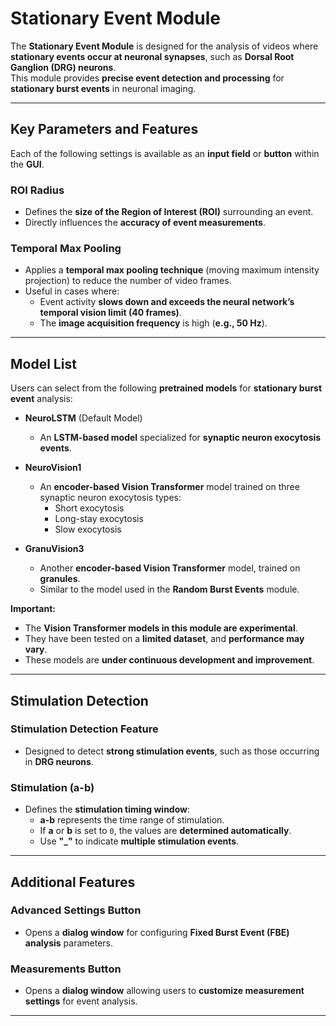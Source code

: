 # Stationary Event Module

The **Stationary Event Module** is designed for the analysis of videos where **stationary events occur at neuronal synapses**, such as **Dorsal Root Ganglion (DRG) neurons**.  
This module provides **precise event detection and processing** for **stationary burst events** in neuronal imaging.  

---

## Key Parameters and Features  

Each of the following settings is available as an **input field** or **button** within the **GUI**.

### ROI Radius  
- Defines the **size of the Region of Interest (ROI)** surrounding an event.  
- Directly influences the **accuracy of event measurements**.  

### Temporal Max Pooling  
- Applies a **temporal max pooling technique** (moving maximum intensity projection) to reduce the number of video frames.  
- Useful in cases where:  
  - Event activity **slows down and exceeds the neural network’s temporal vision limit (40 frames)**.  
  - The **image acquisition frequency** is high (**e.g., 50 Hz**).  

---

## Model List  

Users can select from the following **pretrained models** for **stationary burst event** analysis:  

- **NeuroLSTM** (Default Model)  
  - An **LSTM-based model** specialized for **synaptic neuron exocytosis events**.  

- **NeuroVision1**  
  - An **encoder-based Vision Transformer** model trained on three synaptic neuron exocytosis types:  
    - Short exocytosis  
    - Long-stay exocytosis  
    - Slow exocytosis  

- **GranuVision3**  
  - Another **encoder-based Vision Transformer** model, trained on **granules**.  
  - Similar to the model used in the **Random Burst Events** module.  

**Important:**  
- The **Vision Transformer models in this module are experimental**.  
- They have been tested on a **limited dataset**, and **performance may vary**.  
- These models are **under continuous development and improvement**.  

---

## Stimulation Detection  

### Stimulation Detection Feature  
- Designed to detect **strong stimulation events**, such as those occurring in **DRG neurons**.  

### Stimulation (a-b)  
- Defines the **stimulation timing window**:  
  - **a-b** represents the time range of stimulation.  
  - If **a** or **b** is set to `0`, the values are **determined automatically**.  
  - Use **"_"** to indicate **multiple stimulation events**.  

---

## Additional Features  

### Advanced Settings Button  
- Opens a **dialog window** for configuring **Fixed Burst Event (FBE) analysis** parameters.  

### Measurements Button  
- Opens a **dialog window** allowing users to **customize measurement settings** for event analysis.  

---